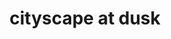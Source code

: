 ---
layout: smileys&emotion
title: cityscape at dusk
emoji: cityscape_at_dusk
permalink: 🌆.html
image: assets/img/3moji/cityscape_at_dusk.png
---